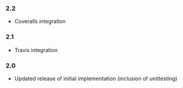 ### 2.2

* Coveralls integration

### 2.1

* Travis integration

### 2.0

* Updated release of initial implementation (inclusion of unittesting)
